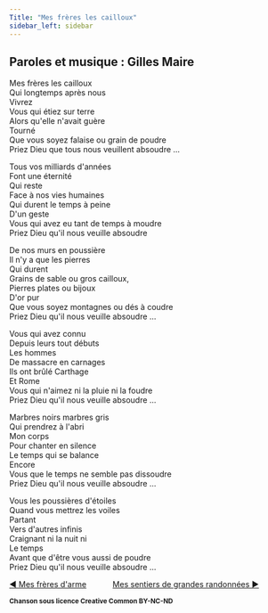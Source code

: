 ```yaml
---
Title: "Mes frères les cailloux"
sidebar_left: sidebar
---
```


##  Paroles et musique : Gilles Maire
  
Mes frères les cailloux  
Qui longtemps après nous  
Vivrez  
Vous qui étiez sur terre  
Alors qu'elle n'avait guère  
Tourné  
Que vous soyez falaise ou grain de poudre  
Priez Dieu que tous nous veuillent absoudre ...  
  
Tous vos milliards d'années  
Font une éternité  
Qui reste  
Face à nos vies humaines  
Qui durent le temps à peine  
D'un geste  
Vous qui avez eu tant de temps à moudre  
Priez Dieu qu'il nous veuille absoudre  
  
De nos murs en poussière  
Il n'y a que les pierres  
Qui durent  
Grains de sable ou gros cailloux,  
Pierres plates ou bijoux  
D'or pur  
Que vous soyez montagnes ou dés à coudre  
Priez Dieu qu'il nous veuille absoudre ...  
  
Vous qui avez connu  
Depuis leurs tout débuts  
Les hommes  
De massacre en carnages  
Ils ont brûlé Carthage  
Et Rome  
Vous qui n'aimez ni la pluie ni la foudre  
Priez Dieu qu'il nous veuille absoudre ...  
  
Marbres noirs marbres gris  
Qui prendrez à l'abri  
Mon corps  
Pour chanter en silence  
Le temps qui se balance  
Encore  
Vous que le temps ne semble pas dissoudre  
Priez Dieu qu'il nous veuille absoudre ...  
  
Vous les poussières d'étoiles  
Quand vous mettrez les voiles  
Partant  
Vers d'autres infinis  
Craignant ni la nuit ni  
Le temps  
Avant que d'être vous aussi de poudre  
Priez Dieu qu'il nous veuille absoudre ...  


[ ◀ Mes frères d'arme](../mes_frères_d~arme) ​ ​ ​ ​ ​ ​ ​ ​ ​ ​ ​ ​[Mes sentiers de grandes randonnées ▶](../mes_sentiers_de_grandes_randonnées)


<b><sub>Chanson sous licence Creative Common BY-NC-ND</sub></b>
